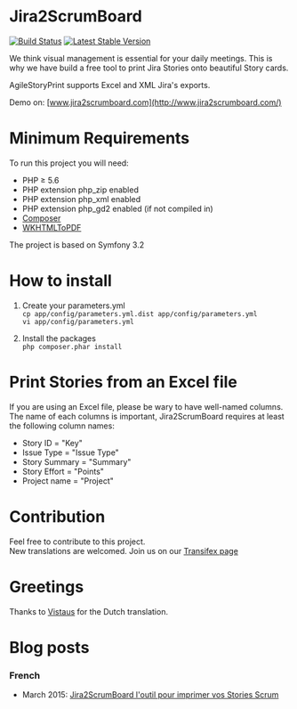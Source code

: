 Jira2ScrumBoard
===============
[![Build Status](https://travis-ci.org/glonlas/Jira2ScrumBoard.svg?branch=master)](https://travis-ci.org/glonlas/Jira2ScrumBoard) [![Latest Stable Version](https://poser.pugx.org/symfony/symfony/v/stable)](https://packagist.org/packages/symfony/symfony)

We think visual management is essential for your daily meetings. 
This is why we have build a free tool to print Jira Stories 
onto beautiful Story cards.

AgileStoryPrint supports Excel and XML Jira's exports.

Demo on: [www.jira2scrumboard.com](http://www.jira2scrumboard.com/)

Minimum Requirements
===============
To run this project you will need:
* PHP ≥ 5.6
* PHP extension php_zip enabled
* PHP extension php_xml enabled
* PHP extension php_gd2 enabled (if not compiled in)
* [Composer](https://getcomposer.org/)
* [WKHTMLToPDF](http://wkhtmltopdf.org/downloads.html)

The project is based on Symfony 3.2

How to install
===============
1. Create your parameters.yml  
`cp app/config/parameters.yml.dist app/config/parameters.yml`  
`vi app/config/parameters.yml`

2. Install the packages  
`php composer.phar install`

Print Stories from an Excel file
===============
If you are using an Excel file, please be wary to have well-named columns.  
The name of each columns is important, Jira2ScrumBoard requires at least
the following column names:

* Story ID = "Key"
* Issue Type = "Issue Type"
* Story Summary = "Summary"
* Story Effort = "Points"
* Project name = "Project"

Contribution
===============
Feel free to contribute to this project.  
New translations are welcomed. Join us on our 
[Transifex page](https://www.transifex.com/projects/p/agilestoryprint/)


Greetings
===============
Thanks to [Vistaus](https://www.transifex.com/accounts/profile/Vistaus/) for 
the Dutch translation.


Blog posts
===============
### French
* March 2015: [Jira2ScrumBoard l'outil pour imprimer vos Stories Scrum](http://blog.dreaminvasion.com/2015/03/jira2scrumboard-l-outil-pour-imprimer-vos-stories-scrum.html)


